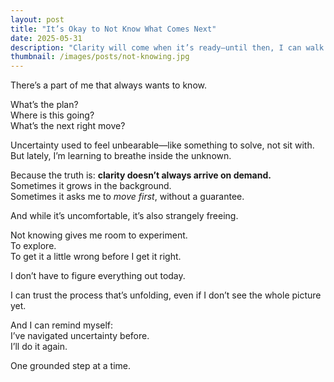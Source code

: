 ```yaml
---
layout: post
title: "It’s Okay to Not Know What Comes Next"
date: 2025-05-31
description: "Clarity will come when it’s ready—until then, I can walk without a map."
thumbnail: /images/posts/not-knowing.jpg
---
```


There’s a part of me that always wants to know.

What’s the plan?  
Where is this going?  
What’s the next right move?

Uncertainty used to feel unbearable—like something to solve, not sit with. But lately, I’m learning to breathe inside the unknown.

Because the truth is: **clarity doesn’t always arrive on demand.**  
Sometimes it grows in the background.  
Sometimes it asks me to *move first*, without a guarantee.

And while it’s uncomfortable, it’s also strangely freeing.

Not knowing gives me room to experiment.  
To explore.  
To get it a little wrong before I get it right.

I don’t have to figure everything out today.

I can trust the process that’s unfolding, even if I don’t see the whole picture yet.

And I can remind myself:  
I’ve navigated uncertainty before.  
I’ll do it again.

One grounded step at a time.
